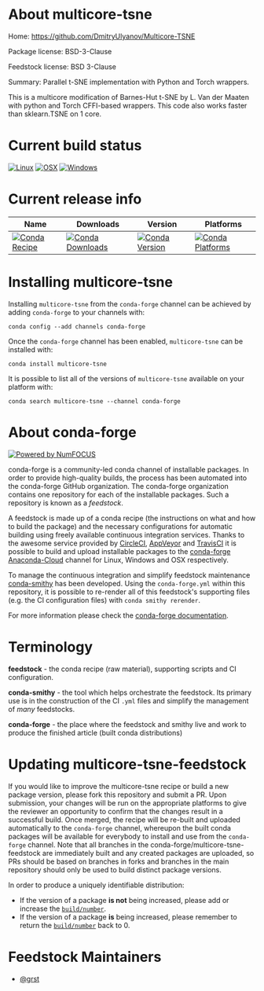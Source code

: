<!--
# -*- mode: jinja -*-
-->

About multicore-tsne
====================

Home: https://github.com/DmitryUlyanov/Multicore-TSNE

Package license: BSD-3-Clause

Feedstock license: BSD 3-Clause

Summary: Parallel t-SNE implementation with Python and Torch wrappers.

This is a multicore modification of Barnes-Hut t-SNE by L. Van der Maaten
with python and Torch CFFI-based wrappers.
This code also works faster than sklearn.TSNE on 1 core.


Current build status
====================

[![Linux](https://img.shields.io/circleci/project/github/conda-forge/multicore-tsne-feedstock/master.svg?label=Linux)](https://circleci.com/gh/conda-forge/multicore-tsne-feedstock)
[![OSX](https://img.shields.io/travis/conda-forge/multicore-tsne-feedstock/master.svg?label=macOS)](https://travis-ci.org/conda-forge/multicore-tsne-feedstock)
[![Windows](https://img.shields.io/appveyor/ci/conda-forge/multicore-tsne-feedstock/master.svg?label=Windows)](https://ci.appveyor.com/project/conda-forge/multicore-tsne-feedstock/branch/master)

Current release info
====================

| Name | Downloads | Version | Platforms |
| --- | --- | --- | --- |
| [![Conda Recipe](https://img.shields.io/badge/recipe-multicore--tsne-green.svg)](https://anaconda.org/conda-forge/multicore-tsne) | [![Conda Downloads](https://img.shields.io/conda/dn/conda-forge/multicore-tsne.svg)](https://anaconda.org/conda-forge/multicore-tsne) | [![Conda Version](https://img.shields.io/conda/vn/conda-forge/multicore-tsne.svg)](https://anaconda.org/conda-forge/multicore-tsne) | [![Conda Platforms](https://img.shields.io/conda/pn/conda-forge/multicore-tsne.svg)](https://anaconda.org/conda-forge/multicore-tsne) |

Installing multicore-tsne
=========================

Installing `multicore-tsne` from the `conda-forge` channel can be achieved by adding `conda-forge` to your channels with:

```
conda config --add channels conda-forge
```

Once the `conda-forge` channel has been enabled, `multicore-tsne` can be installed with:

```
conda install multicore-tsne
```

It is possible to list all of the versions of `multicore-tsne` available on your platform with:

```
conda search multicore-tsne --channel conda-forge
```


About conda-forge
=================

[![Powered by NumFOCUS](https://img.shields.io/badge/powered%20by-NumFOCUS-orange.svg?style=flat&colorA=E1523D&colorB=007D8A)](http://numfocus.org)

conda-forge is a community-led conda channel of installable packages.
In order to provide high-quality builds, the process has been automated into the
conda-forge GitHub organization. The conda-forge organization contains one repository
for each of the installable packages. Such a repository is known as a *feedstock*.

A feedstock is made up of a conda recipe (the instructions on what and how to build
the package) and the necessary configurations for automatic building using freely
available continuous integration services. Thanks to the awesome service provided by
[CircleCI](https://circleci.com/), [AppVeyor](https://www.appveyor.com/)
and [TravisCI](https://travis-ci.org/) it is possible to build and upload installable
packages to the [conda-forge](https://anaconda.org/conda-forge)
[Anaconda-Cloud](https://anaconda.org/) channel for Linux, Windows and OSX respectively.

To manage the continuous integration and simplify feedstock maintenance
[conda-smithy](https://github.com/conda-forge/conda-smithy) has been developed.
Using the ``conda-forge.yml`` within this repository, it is possible to re-render all of
this feedstock's supporting files (e.g. the CI configuration files) with ``conda smithy rerender``.

For more information please check the [conda-forge documentation](https://conda-forge.org/docs/).

Terminology
===========

**feedstock** - the conda recipe (raw material), supporting scripts and CI configuration.

**conda-smithy** - the tool which helps orchestrate the feedstock.
                   Its primary use is in the construction of the CI ``.yml`` files
                   and simplify the management of *many* feedstocks.

**conda-forge** - the place where the feedstock and smithy live and work to
                  produce the finished article (built conda distributions)


Updating multicore-tsne-feedstock
=================================

If you would like to improve the multicore-tsne recipe or build a new
package version, please fork this repository and submit a PR. Upon submission,
your changes will be run on the appropriate platforms to give the reviewer an
opportunity to confirm that the changes result in a successful build. Once
merged, the recipe will be re-built and uploaded automatically to the
`conda-forge` channel, whereupon the built conda packages will be available for
everybody to install and use from the `conda-forge` channel.
Note that all branches in the conda-forge/multicore-tsne-feedstock are
immediately built and any created packages are uploaded, so PRs should be based
on branches in forks and branches in the main repository should only be used to
build distinct package versions.

In order to produce a uniquely identifiable distribution:
 * If the version of a package **is not** being increased, please add or increase
   the [``build/number``](https://conda.io/docs/user-guide/tasks/build-packages/define-metadata.html#build-number-and-string).
 * If the version of a package **is** being increased, please remember to return
   the [``build/number``](https://conda.io/docs/user-guide/tasks/build-packages/define-metadata.html#build-number-and-string)
   back to 0.

Feedstock Maintainers
=====================

* [@grst](https://github.com/grst/)

